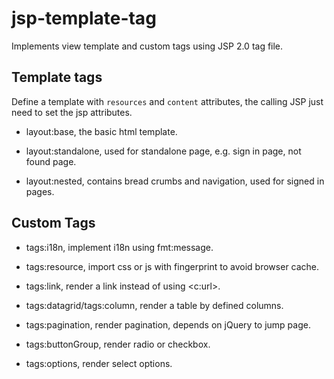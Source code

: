 # jsp-template-tag

Implements view template and custom tags using JSP 2.0 tag file.

## Template tags

Define a template with `resources` and `content` attributes, the 
calling JSP just need to set the jsp attributes.

- layout:base, the basic html template.

- layout:standalone, used for standalone page, e.g. sign in page, not found page.

- layout:nested, contains bread crumbs and navigation, used for signed in pages.

## Custom Tags

- tags:i18n, implement i18n using fmt:message.

- tags:resource, import css or js with fingerprint to avoid browser cache.

- tags:link, render a link instead of using <c:url>.

- tags:datagrid/tags:column, render a table by defined columns.

- tags:pagination, render pagination, depends on jQuery to jump page.

- tags:buttonGroup, render radio or checkbox.

- tags:options, render select options.

